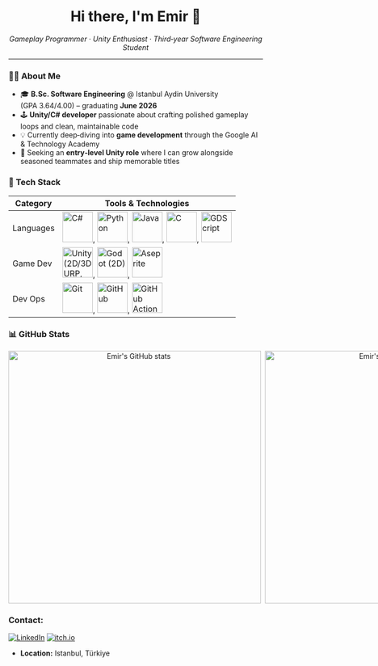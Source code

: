 <!-- README of Emir Beşir, feel free to change to your needs -->
<h1 align="center">Hi there, I'm Emir 👋</h1>
<p align="center"><em>Gameplay Programmer · Unity Enthusiast · Third‑year Software Engineering Student</em></p>

---

### 👨‍💻 About Me

* 🎓 **B.Sc. Software Engineering** @ Istanbul Aydin University (GPA 3.64/4.00) – graduating **June 2026**
* 🕹 **Unity/C# developer** passionate about crafting polished gameplay loops and clean, maintainable code
* 💡 Currently deep‑diving into **game development** through the Google AI & Technology Academy
* 🤝 Seeking an **entry‑level Unity role** where I can grow alongside seasoned teammates and ship memorable titles

### 🔧 Tech Stack

| Category      | Tools & Technologies                                                |
| ------------- | ------------------------------------------------------------------- |
| Languages     | <img src="https://cdn.jsdelivr.net/gh/devicons/devicon/icons/csharp/csharp-original.svg" height="60" alt="C#" title="C#"/>, <img src="https://cdn.jsdelivr.net/gh/devicons/devicon/icons/python/python-original.svg" height="60" alt="Python" title="Python"/>, <img src="https://cdn.jsdelivr.net/gh/devicons/devicon/icons/java/java-original.svg" height="60" alt="Java" title="Java"/>, <img src="https://cdn.jsdelivr.net/gh/devicons/devicon/icons/c/c-original.svg" height="60" alt="C" title="C"/>, <img src="https://cdn.jsdelivr.net/gh/devicons/devicon/icons/godot/godot-original.svg" height="60" alt="GDScript" title="GDScript"/> |
| Game Dev      | <img src="https://cdn.jsdelivr.net/gh/devicons/devicon/icons/unity/unity-original.svg" height="60" alt="Unity (2D/3D URP, ML-Agents)" title="Unity (2D/3D URP, ML-Agents)"/>, <img src="https://cdn.jsdelivr.net/gh/devicons/devicon/icons/godot/godot-original.svg" height="60" alt="Godot (2D)" title="Godot (2D)"/>, <img src="https://cdn.jsdelivr.net/npm/simple-icons@latest/icons/aseprite.svg" height="60" alt="Aseprite" title="Aseprite"/> |
| Dev Ops       | <img src="https://cdn.jsdelivr.net/gh/devicons/devicon/icons/git/git-original.svg" height="60" alt="Git" title="Git"/>, <img src="https://cdn.jsdelivr.net/gh/devicons/devicon/icons/github/github-original.svg" height="60" alt="GitHub" title="GitHub"/>, <img src="https://img.shields.io/badge/GitHub%20Actions-2088FF?logo=githubactions&logoColor=white" height="60" alt="GitHub Actions" title="GitHub Actions"/> |

### 📊 GitHub Stats

<div align="center" style="display: flex; gap: 8px;">
  <img width="500" src="https://github-readme-stats.vercel.app/api?username=emirbesir&theme=tokyonight&show_icons=true&hide_border=true&count_private=true" alt="Emir's GitHub stats">
  <img width="500" src="https://github-readme-streak-stats.herokuapp.com/?user=emirbesir&theme=tokyonight&hide_border=true" alt="Emir's GitHub streaks">
  <img width="500" src="https://github-readme-stats.vercel.app/api/top-langs/?username=emirbesir&theme=tokyonight&show_icons=true&hide_border=true&layout=compact" alt="Emir's Most Used Languages">
</div>

### Contact:
[![LinkedIn](https://img.shields.io/badge/LinkedIn-%25230077B5.svg?logo=LinkedIn&logoColor=%230077B5&labelColor=%23f5f5f5&color=%23f5f5f5)](https://www.linkedin.com/in/emirbesir/) 
[![itch.io](https://img.shields.io/badge/itch.io-red?logo=Itch.io&logoColor=Red&labelColor=%23000&color=%23000)](https://calippooo.itch.io/)
* **Location:** Istanbul, Türkiye
<!-- Emir Besir -->
